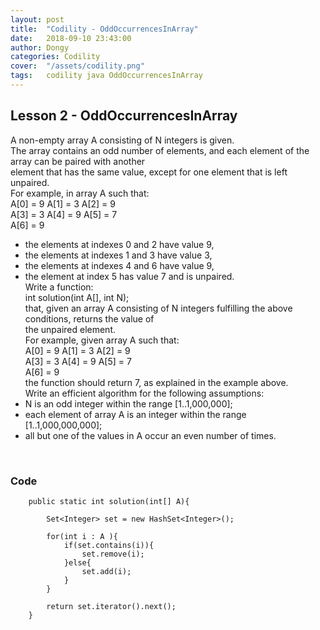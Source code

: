 ```yaml
---
layout: post
title:  "Codility - OddOccurrencesInArray"
date:   2018-09-10 23:43:00
author: Dongy
categories: Codility
cover:  "/assets/codility.png"
tags:	codility java OddOccurrencesInArray
---
```


## Lesson 2 - OddOccurrencesInArray

A non-empty array A consisting of N integers is given. <br>
The array contains an odd number of elements, and each element of the array can be paired with another<br> element that has the same value, except for one element that is left unpaired.<br>
For example, in array A such that:<br>
  A[0] = 9  A[1] = 3  A[2] = 9<br>
  A[3] = 3  A[4] = 9  A[5] = 7<br>
  A[6] = 9<br>
* the elements at indexes 0 and 2 have value 9,<br>
* the elements at indexes 1 and 3 have value 3,<br>
* the elements at indexes 4 and 6 have value 9,<br>
* the element at index 5 has value 7 and is unpaired.<br>
Write a function:<br>
int solution(int A[], int N);<br>
that, given an array A consisting of N integers fulfilling the above conditions, returns the value of<br> the unpaired element.<br>
For example, given array A such that:<br>
  A[0] = 9  A[1] = 3  A[2] = 9<br>
  A[3] = 3  A[4] = 9  A[5] = 7<br>
  A[6] = 9<br>
the function should return 7, as explained in the example above.<br>
Write an efficient algorithm for the following assumptions:<br>
* N is an odd integer within the range [1..1,000,000];<br>
* each element of array A is an integer within the range [1..1,000,000,000];<br>
* all but one of the values in A occur an even number of times.<br>
<br>

### Code

```
	public static int solution(int[] A){
		
		Set<Integer> set = new HashSet<Integer>();
		
		for(int i : A ){
			if(set.contains(i)){
				set.remove(i);
			}else{
				set.add(i);
			}
		}
		
		return set.iterator().next();
	}
```
<br>
